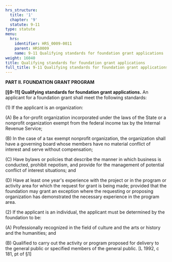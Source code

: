 ```yaml
---
hrs_structure:
  title: '1'
  chapter: '9'
  statute: 9-11
type: statute
menu:
  hrs:
    identifier: HRS_0009-0011
    parent: HRS0009
    name: 9-11 Qualifying standards for foundation grant applications
weight: 16040
title: Qualifying standards for foundation grant applications
full_title: 9-11 Qualifying standards for foundation grant applications
---
```

**PART II. FOUNDATION GRANT PROGRAM**

**[§9-11] Qualifying standards for foundation grant applications.** An applicant for a foundation grant shall meet the following standards:

(1) If the applicant is an organization:

(A) Be a for-profit organization incorporated under the laws of the State or a nonprofit organization exempt from the federal income tax by the Internal Revenue Service;

(B) In the case of a tax exempt nonprofit organization, the organization shall have a governing board whose members have no material conflict of interest and serve without compensation;

(C) Have bylaws or policies that describe the manner in which business is conducted, prohibit nepotism, and provide for the management of potential conflict of interest situations; and

(D) Have at least one year's experience with the project or in the program or activity area for which the request for grant is being made; provided that the foundation may grant an exception where the requesting or proposing organization has demonstrated the necessary experience in the program area.

(2) If the applicant is an individual, the applicant must be determined by the foundation to be:

(A) Professionally recognized in the field of culture and the arts or history and the humanities; and

(B) Qualified to carry out the activity or program proposed for delivery to the general public or specified members of the general public. [L 1992, c 181, pt of §1]